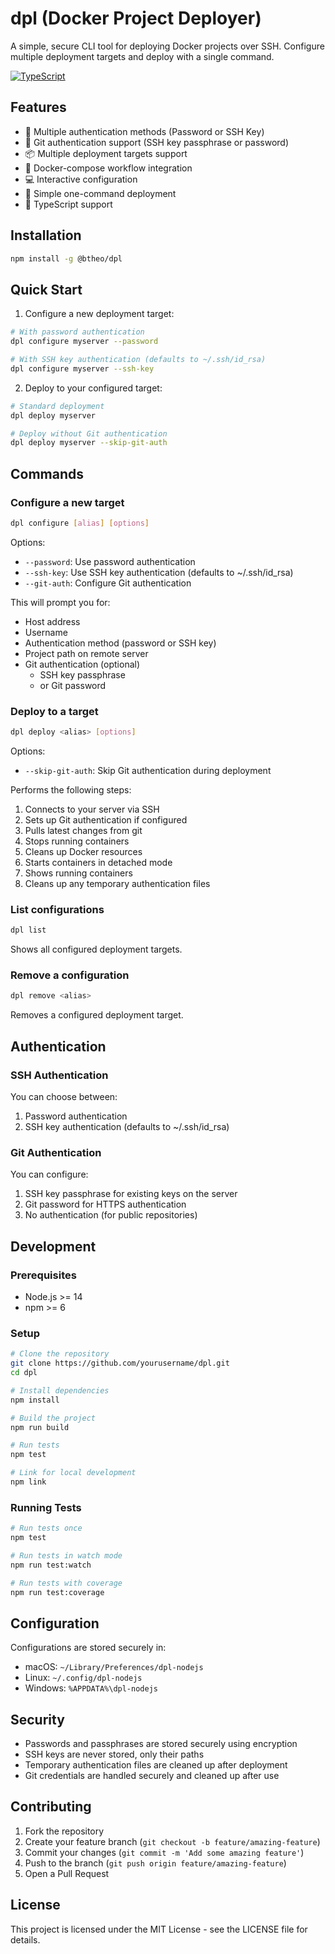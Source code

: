 # dpl (Docker Project Deployer)

A simple, secure CLI tool for deploying Docker projects over SSH. Configure multiple deployment targets and deploy with a single command.

[![TypeScript](https://badges.frapsoft.com/typescript/code/typescript.svg?v=101)](https://github.com/ellerbrock/typescript-badges/)

## Features

- 🔐 Multiple authentication methods (Password or SSH Key)
- 🔑 Git authentication support (SSH key passphrase or password)
- 📦 Multiple deployment targets support
- 🐳 Docker-compose workflow integration
- 💻 Interactive configuration
- 🚀 Simple one-command deployment
- 📝 TypeScript support

## Installation

```bash
npm install -g @btheo/dpl
```

## Quick Start

1. Configure a new deployment target:

```bash
# With password authentication
dpl configure myserver --password

# With SSH key authentication (defaults to ~/.ssh/id_rsa)
dpl configure myserver --ssh-key
```

2. Deploy to your configured target:

```bash
# Standard deployment
dpl deploy myserver

# Deploy without Git authentication
dpl deploy myserver --skip-git-auth
```

## Commands

### Configure a new target

```bash
dpl configure [alias] [options]
```

Options:
- `--password`: Use password authentication
- `--ssh-key`: Use SSH key authentication (defaults to ~/.ssh/id_rsa)
- `--git-auth`: Configure Git authentication

This will prompt you for:
- Host address
- Username
- Authentication method (password or SSH key)
- Project path on remote server
- Git authentication (optional)
  - SSH key passphrase
  - or Git password

### Deploy to a target

```bash
dpl deploy <alias> [options]
```

Options:
- `--skip-git-auth`: Skip Git authentication during deployment

Performs the following steps:
1. Connects to your server via SSH
2. Sets up Git authentication if configured
3. Pulls latest changes from git
4. Stops running containers
5. Cleans up Docker resources
6. Starts containers in detached mode
7. Shows running containers
8. Cleans up any temporary authentication files

### List configurations

```bash
dpl list
```

Shows all configured deployment targets.

### Remove a configuration

```bash
dpl remove <alias>
```

Removes a configured deployment target.

## Authentication

### SSH Authentication
You can choose between:
1. Password authentication
2. SSH key authentication (defaults to ~/.ssh/id_rsa)

### Git Authentication
You can configure:
1. SSH key passphrase for existing keys on the server
2. Git password for HTTPS authentication
3. No authentication (for public repositories)

## Development

### Prerequisites

- Node.js >= 14
- npm >= 6

### Setup

```bash
# Clone the repository
git clone https://github.com/yourusername/dpl.git
cd dpl

# Install dependencies
npm install

# Build the project
npm run build

# Run tests
npm test

# Link for local development
npm link
```

### Running Tests

```bash
# Run tests once
npm test

# Run tests in watch mode
npm run test:watch

# Run tests with coverage
npm run test:coverage
```

## Configuration

Configurations are stored securely in:
- macOS: `~/Library/Preferences/dpl-nodejs`
- Linux: `~/.config/dpl-nodejs`
- Windows: `%APPDATA%\dpl-nodejs`

## Security

- Passwords and passphrases are stored securely using encryption
- SSH keys are never stored, only their paths
- Temporary authentication files are cleaned up after deployment
- Git credentials are handled securely and cleaned up after use

## Contributing

1. Fork the repository
2. Create your feature branch (`git checkout -b feature/amazing-feature`)
3. Commit your changes (`git commit -m 'Add some amazing feature'`)
4. Push to the branch (`git push origin feature/amazing-feature`)
5. Open a Pull Request

## License

This project is licensed under the MIT License - see the LICENSE file for details.